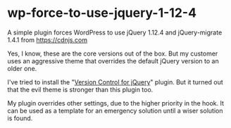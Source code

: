 # wp-force-to-use-jquery-1-12-4
A simple plugin forces WordPress to use jQuery 1.12.4 and jQuery-migrate 1.4.1 from https://cdnjs.com

Yes, I know, these are the core versions out of the box. But my customer uses an aggressive theme that overrides the default jQuery version to an older one.

I've tried to install the "<a href="https://wordpress.org/plugins/version-control-for-jquery/">Version Control for jQuery</a>" plugin. But it turned out that the evil theme is stronger than this plugin too.

My plugin overrides other settings, due to the higher priority in the hook. It can be used as a template for an emergency solution until a wiser solution is found.
